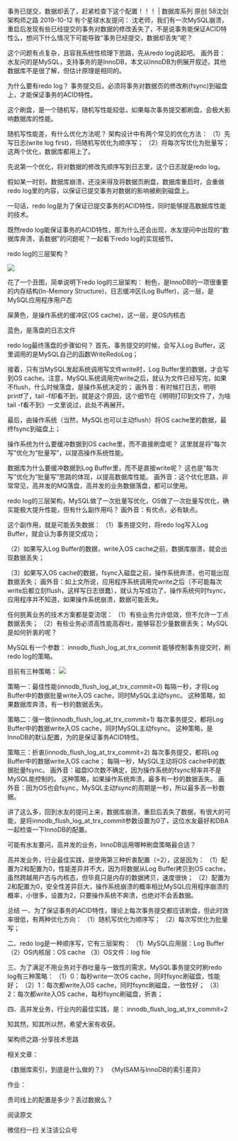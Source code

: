 事务已提交，数据却丢了，赶紧检查下这个配置！！！ | 数据库系列
原创 58沈剑 架构师之路 2019-10-12
有个星球水友提问：
沈老师，我们有一次MySQL崩溃，重启后发现有些已经提交的事务对数据的修改丢失了，不是说事务能保证ACID特性么，想问下什么情况下可能导致“事务已经提交，数据却丢失”呢？
 
这个问题有点复杂，且容我系统性梳理下思路，先从redo log说起吧。
画外音：水友问的是MySQL，支持事务的是InnoDB，本文以InnoDB为例展开叙述，其他数据库不是很了解，但估计原理是相同的。
 
为什么要有redo log？
事务提交后，必须将事务对数据页的修改刷(fsync)到磁盘上，才能保证事务的ACID特性。
 
这个刷盘，是一个随机写，随机写性能较低，如果每次事务提交都刷盘，会极大影响数据库的性能。
 
随机写性能差，有什么优化方法呢？
架构设计中有两个常见的优化方法：
（1）先写日志(write log first)，将随机写优化为顺序写；
（2）将每次写优化为批量写；
这两个优化，数据库都用上了。
 
先说第一个优化，将对数据的修改先顺序写到日志里，这个日志就是redo log。
 
假如某一时刻，数据库崩溃，还没来得及将数据页刷盘，数据库重启时，会重做redo log里的内容，以保证已提交事务对数据的影响被刷到磁盘上。
 
一句话，redo log是为了保证已提交事务的ACID特性，同时能够提高数据库性能的技术。
 
既然redo log能保证事务的ACID特性，那为什么还会出现，水友提问中出现的“数据库奔溃，丢数据”的问题呢？一起看下redo log的实现细节。
 
redo log的三层架构？

![](../images/screenshot_12.png)

花了一个丑图，简单说明下redo log的三层架构：
粉色，是InnoDB的一项很重要的内存结构(In-Memory Structure)，日志缓冲区(Log Buffer)，这一层，是MySQL应用程序用户态

屎黄色，是操作系统的缓冲区(OS cache)，这一层，是OS内核态

蓝色，是落盘的日志文件

 
redo log最终落盘的步骤如何？
首先，事务提交的时候，会写入Log Buffer，这里调用的是MySQL自己的函数WriteRedoLog；
 
接着，只有当MySQL发起系统调用写文件write时，Log Buffer里的数据，才会写到OS cache。注意，MySQL系统调用完write之后，就认为文件已经写完，如果不flush，什么时候落盘，是操作系统决定的；
画外音：有时候打日志，明明printf了，tail -f却看不到，就是这个原因，这个细节在《明明打印到文件了，为啥tail -f看不到》一文里说过，此处不再展开。
 
最后，由操作系统（当然，MySQL也可以主动flush）将OS cache里的数据，最终fsync到磁盘上；
 
操作系统为什么要缓冲数据到OS cache里，而不直接刷盘呢？
这里就是将“每次写”优化为“批量写”，以提高操作系统性能。
 
数据库为什么要缓冲数据到Log Buffer里，而不是直接write呢？
这也是“每次写”优化为“批量写”思路的体现，以提高数据库性能。
画外音：这个优化思路，非常常见，高并发的MQ落盘，高并发的业务数据落盘，都可以使用。
 
redo log的三层架构，MySQL做了一次批量写优化，OS做了一次批量写优化，确实能极大提升性能，但有什么副作用吗？
画外音：有优点，必有缺点。
 
这个副作用，就是可能丢失数据：
（1）事务提交时，将redo log写入Log Buffer，就会认为事务提交成功；

（2）如果写入Log Buffer的数据，write入OS cache之前，数据库崩溃，就会出现数据丢失；

（3）如果写入OS cache的数据，fsync入磁盘之前，操作系统奔溃，也可能出现数据丢失；
画外音：如上文所说，应用程序系统调用完write之后（不可能每次write后都立刻flush，这样写日志很蠢），就认为写成功了，操作系统何时fsync，应用程序并不知道，如果操作系统崩溃，数据可能丢失。
 
任何脱离业务的技术方案都是耍流氓：
（1）有些业务允许低效，但不允许一丁点数据丢失；
（2）有些业务必须高性能高吞吐，能够容忍少量数据丢失；
MySQL是如何折衷的呢？
 
MySQL有一个参数：
innodb_flush_log_at_trx_commit
能够控制事务提交时，刷redo log的策略。
 
目前有三种策略：
![](../images/screenshot_13.png)

策略一：最佳性能(innodb_flush_log_at_trx_commit=0)
每隔一秒，才将Log Buffer中的数据批量write入OS cache，同时MySQL主动fsync。
这种策略，如果数据库奔溃，有一秒的数据丢失。
 
策略二：强一致(innodb_flush_log_at_trx_commit=1)
每次事务提交，都将Log Buffer中的数据write入OS cache，同时MySQL主动fsync。
这种策略，是InnoDB的默认配置，为的是保证事务ACID特性。
 
策略三：折衷(innodb_flush_log_at_trx_commit=2)
每次事务提交，都将Log Buffer中的数据write入OS cache；
每隔一秒，MySQL主动将OS cache中的数据批量fsync。
画外音：磁盘IO次数不确定，因为操作系统的fsync频率并不是MySQL能控制的。
这种策略，如果操作系统奔溃，最多有一秒的数据丢失。
画外音：因为OS也会fsync，MySQL主动fsync的周期是一秒，所以最多丢一秒数据。

讲了这么多，回到水友的提问上来，数据库崩溃，重启后丢失了数据，有很大的可能，是将innodb_flush_log_at_trx_commit参数设置为0了，这位水友最好和DBA一起检查一下InnoDB的配置。
 
可能有水友要问，高并发的业务，InnoDB运用哪种刷盘策略最合适？

高并发业务，行业最佳实践，是使用第三种折衷配置（=2），这是因为：
（1）配置为2和配置为0，性能差异并不大，因为将数据从Log Buffer拷贝到OS cache，虽然跨越用户态与内核态，但毕竟只是内存的数据拷贝，速度很快；
（2）配置为2和配置为0，安全性差异巨大，操作系统崩溃的概率相比MySQL应用程序崩溃的概率，小很多，设置为2，只要操作系统不奔溃，也绝对不会丢数据。

总结
一、为了保证事务的ACID特性，理论上每次事务提交都应该刷盘，但此时效率很低，有两种优化方向：
（1）随机写优化为顺序写；
（2）每次写优化为批量写；

二、redo log是一种顺序写，它有三层架构：
（1）MySQL应用层：Log Buffer
（2）OS内核层：OS cache
（3）OS文件：log file

三、为了满足不用业务对于吞吐量与一致性的需求，MySQL事务提交时刷redo log有三种策略：
（1）0：每秒write一次OS cache，同时fsync刷磁盘，性能好；
（2）1：每次都write入OS cache，同时fsync刷磁盘，一致性好；
（3）2：每次都write入OS cache，每秒fsync刷磁盘，折衷；

四、高并发业务，行业内的最佳实践，是：
innodb_flush_log_at_trx_commit=2

知其然，知其所以然，希望大家有收获。


架构师之路-分享技术思路


相关文章：

《数据库索引，到底是什么做的？》
《MyISAM与InnoDB的索引差异》

作业：

贵司线上的配置是多少？丢过数据么？




阅读原文

微信扫一扫
关注该公众号